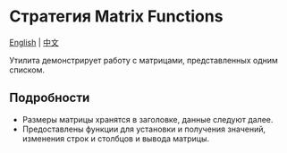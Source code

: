 # Стратегия Matrix Functions
[English](README.md) | [中文](README_cn.md)

Утилита демонстрирует работу с матрицами, представленных одним списком.

## Подробности
- Размеры матрицы хранятся в заголовке, данные следуют далее.
- Предоставлены функции для установки и получения значений, изменения строк и столбцов и вывода матрицы.
